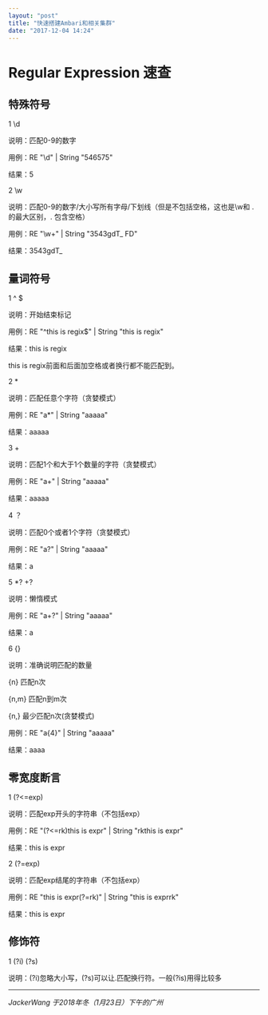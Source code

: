 ```yaml
---
layout: "post"
title: "快速搭建Ambari和相关集群"
date: "2017-12-04 14:24"
---
```


# Regular Expression 速查
## 特殊符号
1 \d

说明：匹配0-9的数字

用例：RE "\d" | String "546575"

结果：5

2 \w

说明：匹配0-9的数字/大小写所有字母/下划线（但是不包括空格，这也是\w和 . 的最大区别，. 包含空格）

用例：RE "\w+" | String "3543gdT_ FD"

结果：3543gdT_

## 量词符号

1 ^ $

说明：开始结束标记

用例：RE "^this is regix$" | String "this is regix"

结果：this is regix

this is regix前面和后面加空格或者换行都不能匹配到。

2 *

说明：匹配任意个字符（贪婪模式）

用例：RE "a*" | String "aaaaa"

结果：aaaaa

3 +

说明：匹配1个和大于1个数量的字符（贪婪模式）

用例：RE "a+" | String "aaaaa"

结果：aaaaa

4 ？

说明：匹配0个或者1个字符（贪婪模式）

用例：RE "a?" | String "aaaaa"

结果：a

5 *? +?

说明：懒惰模式

用例：RE "a+?" | String "aaaaa"

结果：a

6 {}

说明：准确说明匹配的数量

{n} 匹配n次

{n,m} 匹配n到m次

{n,} 最少匹配n次(贪婪模式)

用例：RE "a{4}" | String "aaaaa"

结果：aaaa

## 零宽度断言

1 (?<=exp)

说明：匹配exp开头的字符串（不包括exp）

用例：RE "(?<=rk)this is expr" | String "rkthis is expr"

结果：this is expr

2 (?=exp)

说明：匹配exp结尾的字符串（不包括exp）

用例：RE "this is expr(?=rk)" | String "this is exprrk"

结果：this is expr

## 修饰符

1 (?i) (?s)

说明：(?i)忽略大小写，(?s)可以让.匹配换行符。一般(?is)用得比较多


------

_JackerWang 于2018年冬（1月23日）下午的广州_

